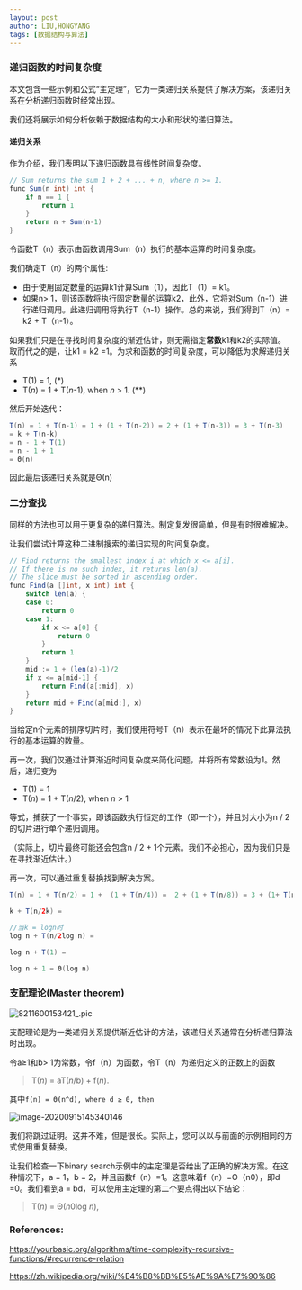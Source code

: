 ```yaml
---
layout: post
author: LIU,HONGYANG
tags: [数据结构与算法]
---
```




### 递归函数的时间复杂度



本文包含一些示例和公式“主定理”，它为一类递归关系提供了解决方案，该递归关系在分析递归函数时经常出现。

我们还将展示如何分析依赖于数据结构的大小和形状的递归算法。



#### 递归关系

作为介绍，我们表明以下递归函数具有线性时间复杂度。



```java
// Sum returns the sum 1 + 2 + ... + n, where n >= 1.
func Sum(n int) int {
    if n == 1 {
        return 1
    }
    return n + Sum(n-1)
}
```



令函数T（n）表示由函数调用Sum（n）执行的基本运算的时间复杂度。



我们确定T（n）的两个属性:

- 由于使用固定数量的运算k1计算Sum（1），因此T（1）= k1。
- 如果n> 1，则该函数将执行固定数量的运算k2，此外，它将对Sum（n-1）进行递归调用。此递归调用将执行T（n-1）操作。总的来说，我们得到T（n）= k2 + T（n-1）。



如果我们只是在寻找时间复杂度的渐近估计，则无需指定**常数**k1和k2的实际值。取而代之的是，让k1 = k2 =1。为求和函数的时间复杂度，可以降低为求解递归关系



- T(1) = 1, (*)
- T(*n*) = 1 + T(*n*-1), when *n* > 1. (**)



然后开始迭代：



```java
T(n) = 1 + T(n-1) = 1 + (1 + T(n-2)) = 2 + (1 + T(n-3)) = 3 + T(n-3)
= k + T(n-k)
= n - 1 + T(1)
= n - 1 + 1
= Θ(n)
```



因此最后该递归关系就是Θ(n)



### 二分查找



同样的方法也可以用于更复杂的递归算法。制定复发很简单，但是有时很难解决。

让我们尝试计算这种二进制搜索的递归实现的时间复杂度。



```java
// Find returns the smallest index i at which x <= a[i].
// If there is no such index, it returns len(a).
// The slice must be sorted in ascending order.
func Find(a []int, x int) int {
    switch len(a) {
    case 0:
        return 0
    case 1:
        if x <= a[0] {
            return 0
        }
        return 1
    }
    mid := 1 + (len(a)-1)/2
    if x <= a[mid-1] {
        return Find(a[:mid], x)
    }
    return mid + Find(a[mid:], x)
}
```



当给定n个元素的排序切片时，我们使用符号T（n）表示在最坏的情况下此算法执行的基本运算的数量。

再一次，我们仅通过计算渐近时间复杂度来简化问题，并将所有常数设为1。然后，递归变为

- T(1) = 1
- T(*n*) = 1 + T(*n*/2), when *n* > 1



等式，捕获了一个事实，即该函数执行恒定的工作（即一个），并且对大小为n / 2的切片进行单个递归调用。

（实际上，切片最终可能还会包含n / 2 + 1个元素。我们不必担心，因为我们只是在寻找渐近估计。）



再一次，可以通过重复替换找到解决方案。



```java
T(n) = 1 + T(n/2) = 1 +  (1 + T(n/4)) =  2 + (1 + T(n/8)) = 3 + (1+ T(n/16)) =

k + T(n/2k) = 

//当k = logn时
log n + T(n/2log n) = 

log n + T(1) = 

log n + 1 = Θ(log n)
```



### 支配理论(Master theorem)

![8211600153421_.pic](https://tva1.sinaimg.cn/large/007S8ZIlgy1gircnv8kk7j31i809wwgi.jpg)



支配理论是为一类递归关系提供渐近估计的方法，该递归关系通常在分析递归算法时出现。

令a≥1和b> 1为常数，令f（n）为函数，令T（n）为递归定义的正数上的函数

> T(*n*) = aT(*n*/b) + f(*n*).





其中`f(n) = Θ(n^d), where d ≥ 0, then`



![image-20200915145340146](https://tva1.sinaimg.cn/large/007S8ZIlgy1girca3j3b3j30ea0bcaaz.jpg)



我们将跳过证明。这并不难，但是很长。实际上，您可以以与前面的示例相同的方式使用重复替换。



让我们检查一下binary search示例中的主定理是否给出了正确的解决方案。在这种情况下，a = 1，b = 2，并且函数f（n）=1。这意味着f（n）=Θ（n0），即d =0。我们看到a = bd，可以使用主定理的第二个要点得出以下结论：



> T(*n*) = Θ(*n*0log *n*),



### References:

https://yourbasic.org/algorithms/time-complexity-recursive-functions/#recurrence-relation



https://zh.wikipedia.org/wiki/%E4%B8%BB%E5%AE%9A%E7%90%86



